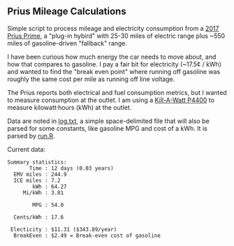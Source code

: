 ## Prius Mileage Calculations

Simple script to process mileage and electricity consumption from a
[2017 Prius Prime][Prime], a "plug-in hybird" with 25-30 miles of
electric range plus ~550 miles of gasoline-driven "fallback" range.

I have been curious how much energy the car needs to move about, and
how that compares to gasoline. I pay a fair bit for electricity
(~17.5&#162; / kWh) and wanted to find the "break even point" where
running off gasoline was roughly the same cost per mile as running off
line voltage.

The Prius reports both electrical and fuel consumption metrics, but I
wanted to measure consumption at the outlet. I am using a
[Kill-A-Watt P4400][KillAWatt] to measure kilowatt&middot;hours (kWh)
at the outlet.

Data are noted in [log.txt](log.txt), a simple space-delimited file
that will also be parsed for some constants, like gasoline MPG and
cost of a kWh. It is parsed by [run.R](run.R).

[Prime]: https://en.wikipedia.org/wiki/Toyota_Prius_Plug-in_Hybrid
[KillAWatt]: http://www.p3international.com/products/p4400.html

Current data:
```
Summary statistics:
       Time : 12 days (0.03 years)
  EMV miles : 244.9
  ICE miles : 7.2
        kWh : 64.27
     Mi/kWh : 3.81

        MPG : 54.0

  Cents/kWh : 17.6

 Electicity : $11.31 ($343.89/year)
  BreakEven : $2.49 = Break-even cost of gasoline

```
